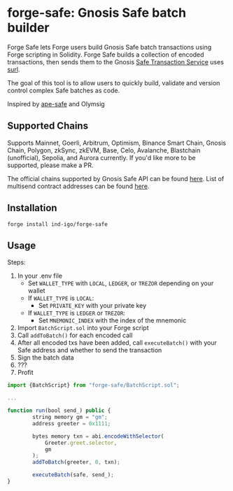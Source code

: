 # forge-safe: Gnosis Safe batch builder

Forge Safe lets Forge users build Gnosis Safe batch transactions using Forge scripting in Solidity. Forge Safe builds a collection of encoded transactions, then sends them to the Gnosis [Safe Transaction Service](https://github.com/safe-global/safe-transaction-service) uses [surl](https://github.com/memester-xyz/surl).

The goal of this tool is to allow users to quickly build, validate and version control complex Safe batches as code.

Inspired by [ape-safe](https://github.com/banteg/ape-safe) and Olymsig

## Supported Chains

Supports Mainnet, Goerli, Arbitrum, Optimism, Binance Smart Chain, Gnosis Chain, Polygon, zkSync, zkEVM, Base, Celo, Avalanche, Blastchain (unofficial), Sepolia, and Aurora currently. If you'd like more to be supported, please make a PR.

The official chains supported by Gnosis Safe API can be found [here](https://docs.safe.global/advanced/api-supported-networks).
List of multisend contract addresses can be found [here](https://docs.safe.global/advanced/smart-account-supported-networks/v1.3.0).

## Installation

`forge install ind-igo/forge-safe`

## Usage

Steps:

1. In your .env file
   - Set `WALLET_TYPE` with `LOCAL`, `LEDGER`, or `TREZOR` depending on your wallet
   - If `WALLET_TYPE` is `LOCAL`:
     - Set `PRIVATE_KEY` with your private key
   - If `WALLET_TYPE` is `LEDGER` or `TREZOR`:
     - Set `MNEMONIC_INDEX` with the index of the mnemonic
2. Import `BatchScript.sol` into your Forge script
3. Call `addToBatch()` for each encoded call
4. After all encoded txs have been added, call `executeBatch()` with your Safe address and whether to send the transaction
5. Sign the batch data
6. ???
7. Profit

```js
import {BatchScript} from "forge-safe/BatchScript.sol";

...

function run(bool send_) public {
        string memory gm = "gm";
        address greeter = 0x1111;

        bytes memory txn = abi.encodeWithSelector(
            Greeter.greet.selector,
            gm
        );
        addToBatch(greeter, 0, txn);

        executeBatch(safe, send_);
}
```
